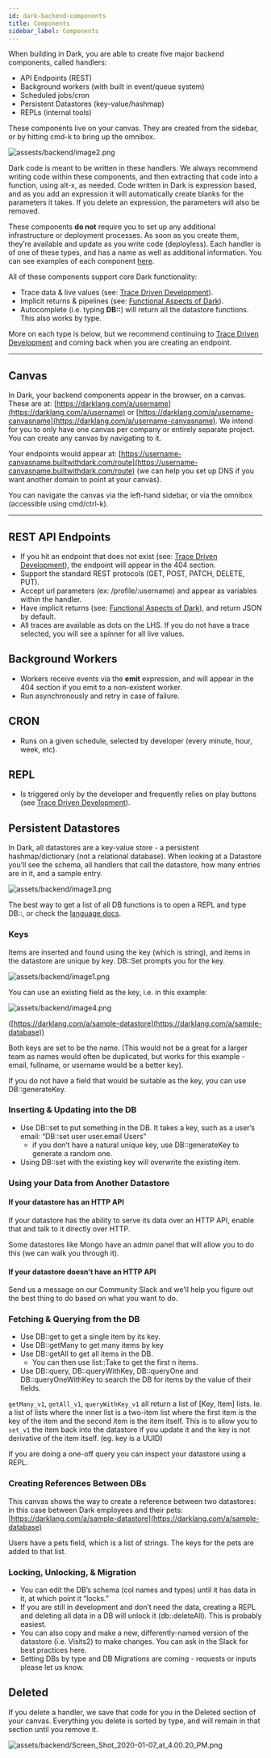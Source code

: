 ```yaml
---
id: dark-backend-components
title: Components
sidebar_label: Components
---
```


When building in Dark, you are able to create five major backend components, called handlers:

- API Endpoints (REST)
- Background workers (with built in event/queue system)
- Scheduled jobs/cron
- Persistent Datastores (key-value/hashmap)
- REPLs (internal tools)

These components live on your canvas. They are created from the sidebar, or by hitting cmd-k to bring up the omnibox.

![assests/backend/image2.png](assets/backend/image2.png)

Dark code is meant to be written in these handlers. We always recommend writing code within these components, and then extracting that code into a function, using alt-x, as needed. Code written in Dark is expression based, and as you add an expression it will automatically create blanks for the parameters it takes. If you delete an expression, the parameters will also be removed.

These components **do not** require you to set up any additional infrastructure or deployment processes. As soon as you create them, they’re available and update as you write code (deployless). Each handler is of one of these types, and has a name as well as additional information. You can see examples of each component [here](https://darklang.com/a/sample-helloworld).

All of these components support core Dark functionality:

- Trace data & live values (see: [Trace Driven Development](trace-driven-development.md)).
- Implicit returns & pipelines (see: [Functional Aspects of Dark](functional-aspects.md)).
- Autocomplete (i.e. typing **DB::**) will return all the datastore functions. This also works by type.

More on each type is below, but we recommend continuing to [Trace Driven Development](trace-driven-development.md) and coming back when you are creating an endpoint.

---

## Canvas

In Dark, your backend components appear in the browser, on a canvas. These are at: [https://darklang.com/a/username](https://darklang.com/a/username) or [https://darklang.com/a/username-canvasname](https://darklang.com/a/username-canvasname). We intend for you to only have one canvas per company or entirely separate project. You can create any canvas by navigating to it.

Your endpoints would appear at: [https://username-canvasname.builtwithdark.com/route](https://username-canvasname.builtwithdark.com/route) (we can help you set up DNS if you want another domain to point at your canvas).

You can navigate the canvas via the left-hand sidebar, or via the omnibox (accessible using cmd/ctrl-k).

---

## REST API Endpoints

- If you hit an endpoint that does not exist (see: [Trace Driven Development](trace-driven-development.md)), the endpoint will appear in the 404 section.
- Support the standard REST protocols (GET, POST, PATCH, DELETE, PUT).
- Accept url parameters (ex: /profile/:username) and appear as variables within the handler.
- Have implicit returns (see: [Functional Aspects of Dark](functional-aspects.md)), and return JSON by default.
- All traces are available as dots on the LHS. If you do not have a trace selected, you will see a spinner for all live values.

## Background Workers

- Workers receive events via the **emit** expression, and will appear in the 404 section if you emit to a non-existent worker.
- Run asynchronously and retry in case of failure.

## CRON

- Runs on a given schedule, selected by developer (every minute, hour, week, etc).

## REPL

- Is triggered only by the developer and frequently relies on play buttons (see [Trace Driven Development](trace-driven-development.md)).

## Persistent Datastores

In Dark, all datastores are a key-value store - a persistent hashmap/dictionary (not a relational database). When looking at a Datastore you’ll see the schema, all handlers that call the datastore, how many entries are in it, and a sample entry.

![assets/backend/image3.png](assets/backend/image3.png)

The best way to get a list of all DB functions is to open a REPL and type DB::, or check the [language docs](https://ops-documentation.builtwithdark.com/?pretty=1).

### Keys

Items are inserted and found using the key (which is string), and items in the datastore are unique by key. DB::Set prompts you for the key.

![assets/backend/image1.png](assets/backend/image1.png)

You can use an existing field as the key, i.e. in this example:

![assets/backend/image4.png](assets/backend/image4.png)

([https://darklang.com/a/sample-datastore](https://darklang.com/a/sample-database))

Both keys are set to be the name. (This would not be a great for a larger team as names would often be duplicated, but works for this example - email, fullname, or username would be a better key).

If you do not have a field that would be suitable as the key, you can use DB::generateKey.

### Inserting & Updating into the DB

- Use DB::set to put something in the DB. It takes a key, such as a user’s email: “DB::set user user.email Users”
    - if you don’t have a natural unique key, use DB::generateKey to generate a random one.
- Using DB::set with the existing key will overwrite the existing item.

### Using your Data from Another Datastore

#### **If your datastore has an HTTP API**

If your datastore has the ability to serve its data over an HTTP API, enable that and talk to it directly over HTTP.

Some datastores like Mongo have an admin panel that will allow you to do this (we can walk you through it).

#### **If your datastore doesn’t have an HTTP API**

Send us a message on our Community Slack and we’ll help you figure out the best thing to do based on what you want to do.

### Fetching & Querying from the DB

- Use DB::get to get a single item by its key.
- Use DB::getMany to get many items by key
- Use DB::getAll to get all items in the DB.
    - You can then use list::Take to get the first n items.
- Use DB::query, DB::queryWithKey, DB::queryOne and DB::queryOneWithKey to search the DB for items by the value of their fields.

`getMany_v1`, `getAll_v1`, `queryWithKey_v1` all return a list of [Key, Item] lists. Ie. a list of lists where the inner list is a two-item list where the first item is the key of the item and the second item is the item itself. This is to allow you to `set_v1` the item back into the datastore if you update it and the key is not derivative of the item itself. (eg. key is a UUID)

If you are doing a one-off query you can inspect your datastore using a REPL.

### Creating References Between DBs

This canvas shows the way to create a reference between two datastores: in this case between Dark employees and their pets: [https://darklang.com/a/sample-datastore](https://darklang.com/a/sample-database)

Users have a pets field, which is a list of strings. The keys for the pets are added to that list.

### Locking, Unlocking, & Migration

- You can edit the DB’s schema (col names and types) until it has data in it, at which point it “locks.”
- If you are still in development and don’t need the data, creating a REPL and deleting all data in a DB will unlock it (db::deleteAll). This is probably easiest.
- You can also copy and make a new, differently-named version of the datastore (i.e. Visits2) to make changes. You can ask in the Slack for best practices here.
- Setting DBs by type and DB Migrations are coming - requests or inputs please let us know.

## Deleted

If you delete a handler, we save that code for you in the Deleted section of your canvas. Everything you delete is sorted by type, and will remain in that section until you remove it.

![assets/backend/Screen_Shot_2020-01-07_at_4.00.20_PM.png](assets/backend/Screen_Shot_2020-01-07_at_4.00.20_PM.png)
